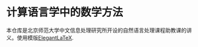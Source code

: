 # 计算语言学中的数学方法

本仓库是北京师范大学中文信息处理研究所开设的自然语言处理课程助教课的讲义。使用模版[ElegantLaTeX](https://github.com/ElegantLaTeX/ElegantBook).